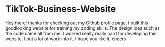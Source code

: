 # TikTok-Business-Website

Hey there! thanks for checking out my Github profile page. 
I built this goodlooking website for training my coding skills. 
The design idea such as the code came all from me. I worked really really hard for developing this website. I put a lot of work into it.
I hope you like it,
cheers
